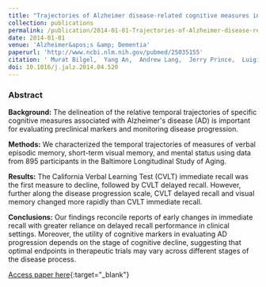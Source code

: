 ```yaml
---
title: "Trajectories of Alzheimer disease-related cognitive measures in a longitudinal sample"
collection: publications
permalink: /publication/2014-01-01-Trajectories-of-Alzheimer-disease-related-cognitive-measures-in-a-longitudinal-sample
date: 2014-01-01
venue: 'Alzheimer&apos;s &amp; Dementia'
paperurl: 'http://www.ncbi.nlm.nih.gov/pubmed/25035155'
citation: ' Murat Bilgel,  Yang An,  Andrew Lang,  Jerry Prince,  Luigi Ferrucci,  Bruno Jedynak,  Susan Resnick, &quot;Trajectories of Alzheimer disease-related cognitive measures in a longitudinal sample.&quot; Alzheimer&amp;apos;s &amp;amp; Dementia, 2014.'
doi: 10.1016/j.jalz.2014.04.520
---
```


### Abstract

**Background:** The delineation of the relative temporal trajectories of specific cognitive measures associated with Alzheimer's disease (AD) is important for evaluating preclinical markers and monitoring disease progression.

**Methods:** We characterized the temporal trajectories of measures of verbal episodic memory, short-term visual memory, and mental status using data from 895 participants in the Baltimore Longitudinal Study of Aging.

**Results:** The California Verbal Learning Test (CVLT) immediate recall was the first measure to decline, followed by CVLT delayed recall. However, further along the disease progression scale, CVLT delayed recall and visual memory changed more rapidly than CVLT immediate recall.

**Conclusions:** Our findings reconcile reports of early changes in immediate recall with greater reliance on delayed recall performance in clinical settings. Moreover, the utility of cognitive markers in evaluating AD progression depends on the stage of cognitive decline, suggesting that optimal endpoints in therapeutic trials may vary across different stages of the disease process.

[Access paper here](http://www.ncbi.nlm.nih.gov/pubmed/25035155){:target="_blank"}
